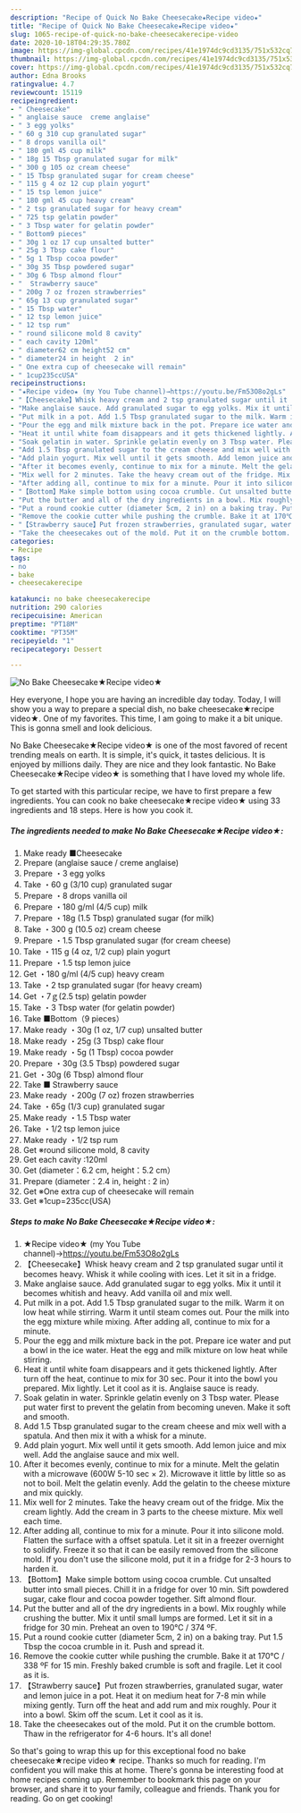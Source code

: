 ```yaml
---
description: "Recipe of Quick No Bake Cheesecake★Recipe video★"
title: "Recipe of Quick No Bake Cheesecake★Recipe video★"
slug: 1065-recipe-of-quick-no-bake-cheesecakerecipe-video
date: 2020-10-18T04:29:35.780Z
image: https://img-global.cpcdn.com/recipes/41e1974dc9cd3135/751x532cq70/no-bake-cheesecake★recipe-video★-recipe-main-photo.jpg
thumbnail: https://img-global.cpcdn.com/recipes/41e1974dc9cd3135/751x532cq70/no-bake-cheesecake★recipe-video★-recipe-main-photo.jpg
cover: https://img-global.cpcdn.com/recipes/41e1974dc9cd3135/751x532cq70/no-bake-cheesecake★recipe-video★-recipe-main-photo.jpg
author: Edna Brooks
ratingvalue: 4.7
reviewcount: 15119
recipeingredient:
- " Cheesecake"
- " anglaise sauce  creme anglaise"
- " 3 egg yolks"
- " 60 g 310 cup granulated sugar"
- " 8 drops vanilla oil"
- " 180 gml 45 cup milk"
- " 18g 15 Tbsp granulated sugar for milk"
- " 300 g 105 oz cream cheese"
- " 15 Tbsp granulated sugar for cream cheese"
- " 115 g 4 oz 12 cup plain yogurt"
- " 15 tsp lemon juice"
- " 180 gml 45 cup heavy cream"
- " 2 tsp granulated sugar for heavy cream"
- " 725 tsp gelatin powder"
- " 3 Tbsp water for gelatin powder"
- " Bottom9 pieces"
- " 30g 1 oz 17 cup unsalted butter"
- " 25g 3 Tbsp cake flour"
- " 5g 1 Tbsp cocoa powder"
- " 30g 35 Tbsp powdered sugar"
- " 30g 6 Tbsp almond flour"
- "  Strawberry sauce"
- " 200g 7 oz frozen strawberries"
- " 65g 13 cup granulated sugar"
- " 15 Tbsp water"
- " 12 tsp lemon juice"
- " 12 tsp rum"
- " round silicone mold 8 cavity"
- " each cavity 120ml"
- " diameter62 cm height52 cm"
- " diameter24 in height  2 in"
- " One extra cup of cheesecake will remain"
- " 1cup235ccUSA"
recipeinstructions:
- "★Recipe video★ (my You Tube channel)→https://youtu.be/Fm53O8o2gLs"
- "【Cheesecake】Whisk heavy cream and 2 tsp granulated sugar until it becomes heavy. Whisk it while cooling with ices. Let it sit in a fridge."
- "Make anglaise sauce. Add granulated sugar to egg yolks. Mix it until it becomes whitish and heavy. Add vanilla oil and mix well."
- "Put milk in a pot. Add 1.5 Tbsp granulated sugar to the milk. Warm it on low heat while stirring. Warm it until steam comes out. Pour the milk into the egg mixture while mixing. After adding all, continue to mix for a minute."
- "Pour the egg and milk mixture back in the pot. Prepare ice water and put a bowl in the ice water. Heat the egg and milk mixture on low heat while stirring."
- "Heat it until white foam disappears and it gets thickened lightly. After turn off the heat, continue to mix for 30 sec. Pour it into the bowl you prepared. Mix lightly. Let it cool as it is. Anglaise sauce is ready."
- "Soak gelatin in water. Sprinkle gelatin evenly on 3 Tbsp water. Please put water first to prevent the gelatin from becoming uneven. Make it soft and smooth."
- "Add 1.5 Tbsp granulated sugar to the cream cheese and mix well with a spatula. And then mix it with a whisk for a minute."
- "Add plain yogurt. Mix well until it gets smooth. Add lemon juice and mix well. Add the anglaise sauce and mix well."
- "After it becomes evenly, continue to mix for a minute. Melt the gelatin with a microwave (600W 5-10 sec × 2). Microwave it little by little so as not to boil. Melt the gelatin evenly. Add the gelatin to the cheese mixture and mix quickly."
- "Mix well for 2 minutes. Take the heavy cream out of the fridge. Mix the cream lightly. Add the cream in 3 parts to the cheese mixture. Mix well each time."
- "After adding all, continue to mix for a minute. Pour it into silicone mold. Flatten the surface with a offset spatula. Let it sit in a freezer overnight to solidify. Freeze it so that it can be easily removed from the silicone mold. If you don&#39;t use the silicone mold, put it in a fridge for 2-3 hours to harden it."
- "【Bottom】Make simple bottom using cocoa crumble. Cut unsalted butter into small pieces. Chill it in a fridge for over 10 min. Sift powdered sugar, cake flour and cocoa powder together. Sift almond flour."
- "Put the butter and all of the dry ingredients in a bowl. Mix roughly while crushing the butter. Mix it until small lumps are formed. Let it sit in a fridge for 30 min. Preheat an oven to 190℃ / 374 ºF."
- "Put a round cookie cutter (diameter 5cm, 2 in) on a baking tray. Put 1.5 Tbsp the cocoa crumble in it. Push and spread it."
- "Remove the cookie cutter while pushing the crumble. Bake it at 170℃ / 338 ºF for 15 min. Freshly baked crumble is soft and fragile. Let it cool as it is."
- "【Strawberry sauce】Put frozen strawberries, granulated sugar, water and lemon juice in a pot. Heat it on medium heat for 7-8 min while mixing gently. Turn off the heat and add rum and mix roughly. Pour it into a bowl. Skim off the scum. Let it cool as it is."
- "Take the cheesecakes out of the mold. Put it on the crumble bottom. Thaw in the refrigerator for 4-6 hours. It&#39;s all done!"
categories:
- Recipe
tags:
- no
- bake
- cheesecakerecipe

katakunci: no bake cheesecakerecipe 
nutrition: 290 calories
recipecuisine: American
preptime: "PT18M"
cooktime: "PT35M"
recipeyield: "1"
recipecategory: Dessert

---
```



![No Bake Cheesecake★Recipe video★](https://img-global.cpcdn.com/recipes/41e1974dc9cd3135/751x532cq70/no-bake-cheesecake★recipe-video★-recipe-main-photo.jpg)

Hey everyone, I hope you are having an incredible day today. Today, I will show you a way to prepare a special dish, no bake cheesecake★recipe video★. One of my favorites. This time, I am going to make it a bit unique. This is gonna smell and look delicious.

No Bake Cheesecake★Recipe video★ is one of the most favored of recent trending meals on earth. It is simple, it's quick, it tastes delicious. It is enjoyed by millions daily. They are nice and they look fantastic. No Bake Cheesecake★Recipe video★ is something that I have loved my whole life.




To get started with this particular recipe, we have to first prepare a few ingredients. You can cook no bake cheesecake★recipe video★ using 33 ingredients and 18 steps. Here is how you cook it.

<!--inarticleads1-->

##### The ingredients needed to make No Bake Cheesecake★Recipe video★:

1. Make ready  ■Cheesecake
1. Prepare  (anglaise sauce / creme anglaise)
1. Prepare  ・3 egg yolks
1. Take  ・60 g (3/10 cup) granulated sugar
1. Prepare  ・8 drops vanilla oil
1. Prepare  ・180 g/ml (4/5 cup) milk
1. Prepare  ・18g (1.5 Tbsp) granulated sugar (for milk)
1. Take  ・300 g (10.5 oz) cream cheese
1. Prepare  ・1.5 Tbsp granulated sugar (for cream cheese)
1. Take  ・115 g (4 oz, 1/2 cup) plain yogurt
1. Prepare  ・1.5 tsp lemon juice
1. Get  ・180 g/ml (4/5 cup) heavy cream
1. Take  ・2 tsp granulated sugar (for heavy cream)
1. Get  ・7ｇ(2.5 tsp) gelatin powder
1. Take  ・3 Tbsp water (for gelatin powder)
1. Take  ■Bottom（9 pieces）
1. Make ready  ・30g (1 oz, 1/7 cup) unsalted butter
1. Make ready  ・25g (3 Tbsp) cake flour
1. Make ready  ・5g (1 Tbsp) cocoa powder
1. Prepare  ・30g (3.5 Tbsp) powdered sugar
1. Get  ・30g (6 Tbsp) almond flour
1. Take  ■ Strawberry sauce
1. Make ready  ・200g (7 oz) frozen strawberries
1. Take  ・65g (1/3 cup) granulated sugar
1. Make ready  ・1.5 Tbsp water
1. Take  ・1/2 tsp lemon juice
1. Make ready  ・1/2 tsp rum
1. Get  ※round silicone mold, 8 cavity
1. Get  each cavity :120ml
1. Get  (diameter：6.2 cm, height：5.2 cm）
1. Prepare  (diameter：2.4 in, height : 2 in）
1. Get  ※One extra cup of cheesecake will remain
1. Get  ※1cup=235cc(USA)




<!--inarticleads2-->

##### Steps to make No Bake Cheesecake★Recipe video★:

1. ★Recipe video★ (my You Tube channel)→https://youtu.be/Fm53O8o2gLs
1. 【Cheesecake】Whisk heavy cream and 2 tsp granulated sugar until it becomes heavy. Whisk it while cooling with ices. Let it sit in a fridge.
1. Make anglaise sauce. Add granulated sugar to egg yolks. Mix it until it becomes whitish and heavy. Add vanilla oil and mix well.
1. Put milk in a pot. Add 1.5 Tbsp granulated sugar to the milk. Warm it on low heat while stirring. Warm it until steam comes out. Pour the milk into the egg mixture while mixing. After adding all, continue to mix for a minute.
1. Pour the egg and milk mixture back in the pot. Prepare ice water and put a bowl in the ice water. Heat the egg and milk mixture on low heat while stirring.
1. Heat it until white foam disappears and it gets thickened lightly. After turn off the heat, continue to mix for 30 sec. Pour it into the bowl you prepared. Mix lightly. Let it cool as it is. Anglaise sauce is ready.
1. Soak gelatin in water. Sprinkle gelatin evenly on 3 Tbsp water. Please put water first to prevent the gelatin from becoming uneven. Make it soft and smooth.
1. Add 1.5 Tbsp granulated sugar to the cream cheese and mix well with a spatula. And then mix it with a whisk for a minute.
1. Add plain yogurt. Mix well until it gets smooth. Add lemon juice and mix well. Add the anglaise sauce and mix well.
1. After it becomes evenly, continue to mix for a minute. Melt the gelatin with a microwave (600W 5-10 sec × 2). Microwave it little by little so as not to boil. Melt the gelatin evenly. Add the gelatin to the cheese mixture and mix quickly.
1. Mix well for 2 minutes. Take the heavy cream out of the fridge. Mix the cream lightly. Add the cream in 3 parts to the cheese mixture. Mix well each time.
1. After adding all, continue to mix for a minute. Pour it into silicone mold. Flatten the surface with a offset spatula. Let it sit in a freezer overnight to solidify. Freeze it so that it can be easily removed from the silicone mold. If you don&#39;t use the silicone mold, put it in a fridge for 2-3 hours to harden it.
1. 【Bottom】Make simple bottom using cocoa crumble. Cut unsalted butter into small pieces. Chill it in a fridge for over 10 min. Sift powdered sugar, cake flour and cocoa powder together. Sift almond flour.
1. Put the butter and all of the dry ingredients in a bowl. Mix roughly while crushing the butter. Mix it until small lumps are formed. Let it sit in a fridge for 30 min. Preheat an oven to 190℃ / 374 ºF.
1. Put a round cookie cutter (diameter 5cm, 2 in) on a baking tray. Put 1.5 Tbsp the cocoa crumble in it. Push and spread it.
1. Remove the cookie cutter while pushing the crumble. Bake it at 170℃ / 338 ºF for 15 min. Freshly baked crumble is soft and fragile. Let it cool as it is.
1. 【Strawberry sauce】Put frozen strawberries, granulated sugar, water and lemon juice in a pot. Heat it on medium heat for 7-8 min while mixing gently. Turn off the heat and add rum and mix roughly. Pour it into a bowl. Skim off the scum. Let it cool as it is.
1. Take the cheesecakes out of the mold. Put it on the crumble bottom. Thaw in the refrigerator for 4-6 hours. It&#39;s all done!




So that's going to wrap this up for this exceptional food no bake cheesecake★recipe video★ recipe. Thanks so much for reading. I'm confident you will make this at home. There's gonna be interesting food at home recipes coming up. Remember to bookmark this page on your browser, and share it to your family, colleague and friends. Thank you for reading. Go on get cooking!
